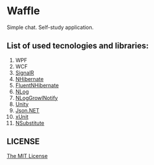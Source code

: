 Waffle
======

Simple chat. Self-study application.

## List of used tecnologies and libraries:
1. WPF
1. WCF
1. [SignalR](http://signalr.net/)
1. [NHibernate](http://nhibernate.info)
1. [FluentNHibernate](http://www.fluentnhibernate.org/)
1. [NLog](http://nlog-project.org)
1. [NLogGrowlNotify](https://github.com/RyanFarley/NLogGrowlNotify)
1. [Unity](https://unity.codeplex.com/)
1. [Json.NET](http://www.newtonsoft.com/json)
1. [xUnit](https://github.com/xunit/xunit)
1. [NSubstitute](http://nsubstitute.github.io/)


## LICENSE
[The MIT License](https://github.com/Sufflavus/Waffle/blob/master/LICENSE)
